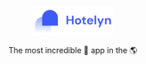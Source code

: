 <p align="center">
<img src="assets/thumbnail/hotelyn_logo.png" height="51" alt="Hotelyn logo" />
</p>
<p align="center">The most incredible 🏨 app in the 🌎</p>
